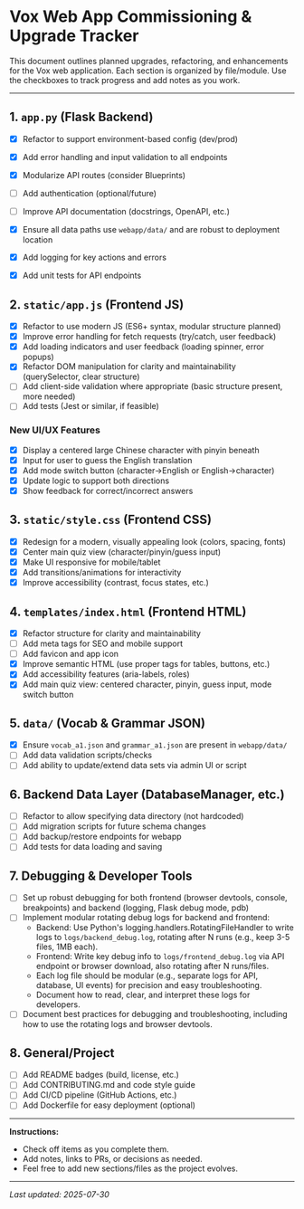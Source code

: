 # Vox Web App Commissioning & Upgrade Tracker

This document outlines planned upgrades, refactoring, and enhancements for the Vox web application. Each section is organized by file/module. Use the checkboxes to track progress and add notes as you work.

---

## 1. `app.py` (Flask Backend)
- [x] Refactor to support environment-based config (dev/prod)
- [x] Add error handling and input validation to all endpoints
- [x] Modularize API routes (consider Blueprints)
- [ ] Add authentication (optional/future)
- [ ] Improve API documentation (docstrings, OpenAPI, etc.)
- [x] Ensure all data paths use `webapp/data/` and are robust to deployment location
- [x] Add logging for key actions and errors
- [x] Add unit tests for API endpoints


## 2. `static/app.js` (Frontend JS)
- [x] Refactor to use modern JS (ES6+ syntax, modular structure planned)
- [x] Improve error handling for fetch requests (try/catch, user feedback)
- [x] Add loading indicators and user feedback (loading spinner, error popups)
- [x] Refactor DOM manipulation for clarity and maintainability (querySelector, clear structure)
- [ ] Add client-side validation where appropriate (basic structure present, more needed)
- [ ] Add tests (Jest or similar, if feasible)

### New UI/UX Features
- [x] Display a centered large Chinese character with pinyin beneath
- [x] Input for user to guess the English translation
- [x] Add mode switch button (character→English or English→character)
- [x] Update logic to support both directions
- [x] Show feedback for correct/incorrect answers

## 3. `static/style.css` (Frontend CSS)
- [x] Redesign for a modern, visually appealing look (colors, spacing, fonts)
- [x] Center main quiz view (character/pinyin/guess input)
- [x] Make UI responsive for mobile/tablet
- [x] Add transitions/animations for interactivity
- [x] Improve accessibility (contrast, focus states, etc.)

## 4. `templates/index.html` (Frontend HTML)
- [x] Refactor structure for clarity and maintainability
- [ ] Add meta tags for SEO and mobile support
- [ ] Add favicon and app icon
- [x] Improve semantic HTML (use proper tags for tables, buttons, etc.)
- [x] Add accessibility features (aria-labels, roles)
- [x] Add main quiz view: centered character, pinyin, guess input, mode switch button

## 5. `data/` (Vocab & Grammar JSON)
- [x] Ensure `vocab_a1.json` and `grammar_a1.json` are present in `webapp/data/`
- [ ] Add data validation scripts/checks
- [ ] Add ability to update/extend data sets via admin UI or script

## 6. Backend Data Layer (DatabaseManager, etc.)
- [ ] Refactor to allow specifying data directory (not hardcoded)
- [ ] Add migration scripts for future schema changes
- [ ] Add backup/restore endpoints for webapp
- [ ] Add tests for data loading and saving

## 7. Debugging & Developer Tools
- [ ] Set up robust debugging for both frontend (browser devtools, console, breakpoints) and backend (logging, Flask debug mode, pdb)
- [ ] Implement modular rotating debug logs for backend and frontend:
    - Backend: Use Python's logging.handlers.RotatingFileHandler to write logs to `logs/backend_debug.log`, rotating after N runs (e.g., keep 3-5 files, 1MB each).
    - Frontend: Write key debug info to `logs/frontend_debug.log` via API endpoint or browser download, also rotating after N runs/files.
    - Each log file should be modular (e.g., separate logs for API, database, UI events) for precision and easy troubleshooting.
    - Document how to read, clear, and interpret these logs for developers.
- [ ] Document best practices for debugging and troubleshooting, including how to use the rotating logs and browser devtools.

## 8. General/Project
- [ ] Add README badges (build, license, etc.)
- [ ] Add CONTRIBUTING.md and code style guide
- [ ] Add CI/CD pipeline (GitHub Actions, etc.)
- [ ] Add Dockerfile for easy deployment (optional)

---

**Instructions:**
- Check off items as you complete them.
- Add notes, links to PRs, or decisions as needed.
- Feel free to add new sections/files as the project evolves.

---

_Last updated: 2025-07-30_
